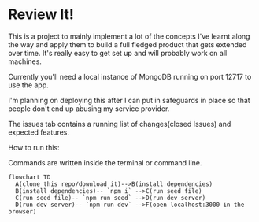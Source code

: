 # Review It!

This is a project to mainly implement a lot of the concepts I've learnt along the way and apply them to build a full fledged product that gets extended over time. It's really easy to get set up and will probably work on all machines.

Currently you'll need a local instance of MongoDB running on port 12717 to use the app.

I'm planning on deploying this after I can put in safeguards in place so that people don't end up abusing my service provider. 

The issues tab contains a running list of changes(closed Issues) and expected features.

How to run this:

Commands are written inside the terminal or command line.

```mermaid
flowchart TD
  A(clone this repo/download it)-->B(install dependencies)
  B(install dependencies)-- `npm i` -->C(run seed file)
  C(run seed file)-- `npm run seed` -->D(run dev server)
  D(run dev server)-- `npm run dev` -->F(open localhost:3000 in the browser)
```
